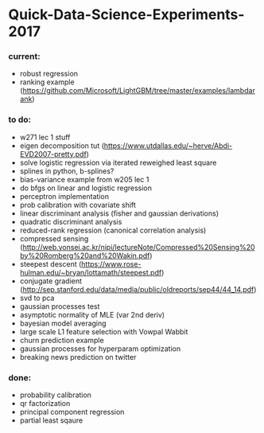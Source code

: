 # Quick-Data-Science-Experiments-2017


### current:
* robust regression
* ranking example (https://github.com/Microsoft/LightGBM/tree/master/examples/lambdarank)


### to do:
* w271 lec 1 stuff
* eigen decomposition tut (https://www.utdallas.edu/~herve/Abdi-EVD2007-pretty.pdf)
* solve logistic regression via iterated reweighed least square
* splines in python, b-splines?
* bias-variance example from w205 lec 1
* do bfgs on linear and logistic regression
* perceptron implementation
* prob calibration with covariate shift
* linear discriminant analysis (fisher and gaussian derivations)
* quadratic discriminant analysis
* reduced-rank regression (canonical correlation analysis)
* compressed sensing (http://web.yonsei.ac.kr/nipi/lectureNote/Compressed%20Sensing%20by%20Romberg%20and%20Wakin.pdf)
* steepest descent (https://www.rose-hulman.edu/~bryan/lottamath/steepest.pdf)
* conjugate gradient (http://sep.stanford.edu/data/media/public/oldreports/sep44/44_14.pdf)
* svd to pca
* gaussian processes test
* asymptotic normality of MLE (var 2nd deriv)
* bayesian model averaging
* large scale L1 feature selection with Vowpal Wabbit
* churn prediction example
* gaussian processes for hyperparam optimization
* breaking news prediction on twitter


### done:
* probability calibration
* qr factorization
* principal component regression
* partial least sqaure 


